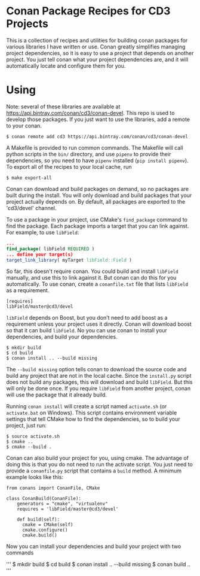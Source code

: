 # Conan Package Recipes for CD3 Projects

This is a collection of recipes and utilities for building conan packages for various libraries I have written or use. Conan greatly simplifies
managing project dependencies, so it is easy to use a project that depends on another project. You just tell conan
what your project dependencies are, and it will automatically locate and configure them for you.

# Using

Note: several of these libraries are available at https://api.bintray.com/conan/cd3/conan-devel. This repo is used to develop those packages.
If you just want to use the libraries, add a remote to your conan.

```
$ conan remote add cd3 https://api.bintray.com/conan/cd3/conan-devel 
```



A Makefile is provided to run common commands. The Makefile will call python scripts in the `bin/` directory,
and use `pipenv` to provide their dependencies, so you need to have `pipenv` installed (`pip install pipenv`).
To export all of the recipes to your local cache, run

```
$ make export-all
```

Conan can download and build packages on demand, so no packages are built during the install. You will only download and build
packages that your project actually depends on. By default, all packages are exported to the 'cd3/devel' channel.

To use a package in your project, use CMake's `find_package` command to find the package. Each package imports a target that you can link against. For example, to use `libField`:

```cmake
...
find_package( libField REQUIRED )
... define your target(s)
target_link_library( myTarget libField::Field )
```

So far, this doesn't require conan. You could build and install `libField` manually, and use this to link against it.
But conan can do this for you automatically. To use conan, create a `conanfile.txt` file that lists `libField` as a requirement.

```
[requires]
libField/master@cd3/devel
```

`libField` depends on Boost, but you don't need to add boost as a requirement unless your project uses it directly. Conan will download
boost so that it can build `libField`. No you can use conan to install your dependencies, and build your dependencies.

```
$ mkdir build
$ cd build
$ conan install .. --build missing
```

The `--build missing` option tells conan to download the source code and build any project that are not in the local cache.
Since the `install.py` script does not build any packages, this will download and build `libField`. But this will only be done
once. If you require `libField` from another project, conan will use the package that it already build.

Running `conan install` will create a script named `activate.sh` (or `activate.bat` on Windows). This script contains
environment variable settings that tell CMake how to find the dependencies, so to build your project, just run:

```
$ source activate.sh
$ cmake ..
$ cmake --build .
```

Conan can also build your project for you, using cmake. The advantage of doing this is that you do not need to run the activate script.
You just need to provide a `conanfile.py` script that contains a `build` method. A minimum example looks like this:

```
from conans import ConanFile, CMake

class ConanBuild(ConanFile):
    generators = "cmake", "virtualenv"
    requires = 'libField/master@cd3/devel'

    def build(self):
      cmake = CMake(self)
      cmake.configure()
      cmake.build()
```

Now you can install your dependencies and build your project with two commands

'''
$ mkdir build
$ cd build
$ conan install .. --build missing
$ conan build ..
'''
